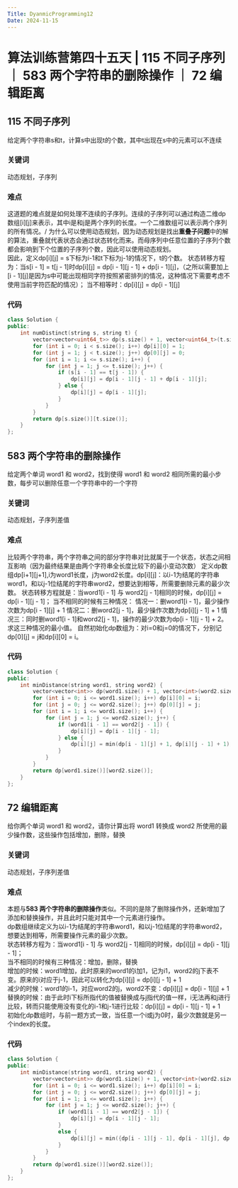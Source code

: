 ```yaml
---
Title: DyanmicProgramming12
Date: 2024-11-15
---
```

# 算法训练营第四十五天 | 115 不同子序列 ｜ 583 两个字符串的删除操作 ｜ 72 编辑距离
## 115 不同子序列
给定两个字符串s和t，计算s中出现t的个数，其中t出现在s中的元素可以不连续
### 关键词
动态规划，子序列
### 难点
这道题的难点就是如何处理不连续的子序列。连续的子序列可以通过构造二维dp数组[i][j]来表示，其中i是和j是两个序列的长度。一个二维数组可以表示两个序列的所有情况。/
为什么可以使用动态规划，因为动态规划是找出**重叠子问题**中的解的算法，重叠就代表状态会通过状态转化而来。而母序列中任意位置的子序列个数都会影响到下个位置的子序列个数，因此可以使用动态规划。\
因此，定义dp[i][j] = s下标为i-1和t下标为j-1的情况下，t的个数。
状态转移方程为：当s[i - 1] = t[j - 1]时dp[i][j] = dp[i - 1][j - 1] + dp[i - 1][j]，（之所以需要加上[i - 1][j]是因为s中可能出现相同字符按照紧密排列的情况，这种情况下需要考虑不使用当前字符匹配的情况）；
当不相等时：dp[i][j] = dp[i - 1][j]
### 代码
~~~C++
class Solution {
public:
    int numDistinct(string s, string t) {
        vector<vector<uint64_t>> dp(s.size() + 1, vector<uint64_t>(t.size() + 1));
        for (int i = 0; i < s.size(); i++) dp[i][0] = 1;
        for (int j = 1; j < t.size(); j++) dp[0][j] = 0;
        for (int i = 1; i <= s.size(); i++) {
            for (int j = 1; j <= t.size(); j++) {
                if (s[i - 1] == t[j - 1]) {
                    dp[i][j] = dp[i - 1][j - 1] + dp[i - 1][j];
                } else {
                    dp[i][j] = dp[i - 1][j];
                }
            }
        }
        return dp[s.size()][t.size()];
    }
};
~~~
## 583 两个字符串的删除操作
给定两个单词 word1 和 word2，找到使得 word1 和 word2 相同所需的最小步数，每步可以删除任意一个字符串中的一个字符
### 关键词
动态规划，子序列差值
### 难点
比较两个字符串，两个字符串之间的部分字符串对比就属于一个状态，状态之间相互影响（因为最终结果是由两个字符串全长度比较下的最小变动次数）
定义dp数组dp[i+1][j+1],i为word1长度，j为word2长度。dp[i][j]：以i-1为结尾的字符串word1，和以j-1位结尾的字符串word2，想要达到相等，所需要删除元素的最少次数。
状态转移方程就是：当word1[i - 1] 与 word2[j - 1]相同的时候，dp[i][j] = dp[i - 1][j - 1]；
当不相同的时候有三种情况：
情况一：删word1[i - 1]，最少操作次数为dp[i - 1][j] + 1
情况二：删word2[j - 1]，最少操作次数为dp[i][j - 1] + 1
情况三：同时删word1[i - 1]和word2[j - 1]，操作的最少次数为dp[i - 1][j - 1] + 2。
求这三种情况的最小值。
自然初始化dp数组为：对i=0和j=0的情况下，分别记dp[0][j] = j和dp[i][0] = i。
### 代码
~~~C++
class Solution {
public:
    int minDistance(string word1, string word2) {
        vector<vector<int>> dp(word1.size() + 1, vector<int>(word2.size() + 1));
        for (int i = 0; i <= word1.size(); i++) dp[i][0] = i;
        for (int j = 0; j <= word2.size(); j++) dp[0][j] = j;
        for (int i = 1; i <= word1.size(); i++) {
            for (int j = 1; j <= word2.size(); j++) {
                if (word1[i - 1] == word2[j - 1]) {
                    dp[i][j] = dp[i - 1][j - 1];
                } else {
                    dp[i][j] = min(dp[i - 1][j] + 1, dp[i][j - 1] + 1);
                }
            }
        }
        return dp[word1.size()][word2.size()];
    }
};
~~~
## 72 编辑距离
给你两个单词 word1 和 word2，请你计算出将 word1 转换成 word2 所使用的最少操作数，这些操作包括增加，删除，替换
### 关键词
动态规划，子序列差值
### 难点
本题与**583 两个字符串的删除操作**类似。不同的是除了删除操作外，还新增加了添加和替换操作，并且此时只能对其中一个元素进行操作。\
dp数组继续定义为以i-1为结尾的字符串word1，和以j-1位结尾的字符串word2，想要达到相等，所需要操作元素的最少次数。\
状态转移方程为：当word1[i - 1] 与 word2[j - 1]相同的时候，dp[i][j] = dp[i - 1][j - 1]；\
当不相同的时候有三种情况：增加，删除，替换\
增加的时候：word1增加，此时原来的word1的i加1，记为i1，word2的j下表不变。原来的i对应于j-1，因此可以转化为dp[i][j] = dp[i][j - 1] + 1\
减少的时候：word1的i-1，对应word2的j，word2不变：dp[i][j] = dp[i - 1][j] + 1\
替换的时候：由于此时i下标所指代的值被替换成与j指代的值一样，i无法再和j进行比较，转而只能使用没有变化的i-1和j-1进行比较：dp[i][j] = dp[i - 1][j - 1] + 1\
初始化dp数组时，与前一题方式一致，当任意一个i或j为0时，最少次数就是另一个index的长度。
### 代码
~~~C++
class Solution {
public:
    int minDistance(string word1, string word2) {
        vector<vector<int>> dp(word1.size() + 1, vector<int>(word2.size() + 1, 0));
        for (int i = 0; i <= word1.size(); i++) dp[i][0] = i;
        for (int j = 0; j <= word2.size(); j++) dp[0][j] = j;
        for (int i = 1; i <= word1.size(); i++) {
            for (int j = 1; j <= word2.size(); j++) {
                if (word1[i - 1] == word2[j - 1]) {
                    dp[i][j] = dp[i - 1][j - 1];
                }
                else {
                    dp[i][j] = min({dp[i - 1][j - 1], dp[i - 1][j], dp[i][j - 1]}) + 1;
                }
            }
        }
        return dp[word1.size()][word2.size()];
    }
};
~~~
